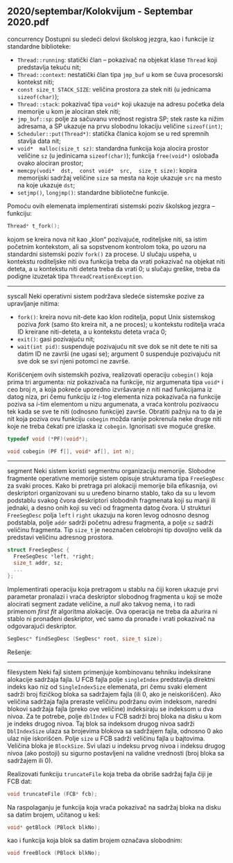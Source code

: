2020/septembar/Kolokvijum - Septembar 2020.pdf
--------------------------------------------------------------------------------
concurrency
Dostupni su sledeći delovi školskog jezgra, kao i funkcije iz standardne biblioteke:

- `Thread::running`: statički član – pokazivač na objekat klase `Thread` koji predstavlja tekuću nit;
- `Thread::context`: nestatički član tipa `jmp_buf` u kom se čuva procesorski kontekst niti;
- `const size_t STACK_SIZE`: veličina prostora za stek niti (u jednicama `sizeof(char)`);
- `Thread::stack`: pokazivač tipa `void*` koji ukazuje na adresu početka dela memorije u
kom je alociran stek niti;
- `jmp_buf::sp`: polje za sačuvanu vrednost registra SP; stek raste ka nižim adresama, a SP
ukazuje na prvu slobodnu lokaciju veličine `sizeof(int)`;
- `Scheduler::put(Thread*)`: statička članica kojom se u red spremnih stavlja data nit;
- `void*  malloc(size_t sz)`:  standardna funkcija koja alocira prostor veličine `sz` (u
jedinicama `sizeof(char)`); funkcija `free(void*)` oslobađa ovako alociran prostor;
- `memcpy(vodi*  dst,  const void*  src,  size_t size)`: kopira memorijski sadržaj
veličine `size` sa mesta na koje ukazuje `src` na mesto na koje ukazuje `dst`;
- `setjmp()`, `longjmp()`: standardne bibliotečne funkcije.

Pomoću ovih elemenata implementirati sistemski poziv školskog jezgra – funkciju:
```cpp
Thread* t_fork();
```
kojom se kreira nova nit kao „klon“  pozivajuće,  roditeljske niti,  sa istim početnim
kontekstom,  ali sa sopstvenom kontrolom toka,  po uzoru na standardni sistemski poziv
`fork()` za procese. U slučaju uspeha,  u kontekstu roditeljske niti ova funkcija treba da vrati
pokazivač na objekat niti deteta, a u kontekstu niti deteta treba da vrati 0; u slučaju greške,
treba da podigne izuzetak tipa `ThreadCreationException`.

--------------------------------------------------------------------------------
syscall
Neki operativni sistem podržava sledeće sistemske pozive za upravljanje nitima:

- `fork()`:  kreira novu nit-dete kao klon roditelja,  poput Unix sistemskog poziva *fork*
(samo što kreira nit, a ne proces); u kontekstu roditelja vraća ID kreirane niti-deteta, a
u kontekstu deteta vraća 0;
- `exit()`: gasi pozivajuću nit;
- `wait(int pid)`: suspenduje pozivajuću nit sve dok se nit dete te niti sa datim ID ne
završi (ne ugasi se);  argument 0 suspenduje pozivajuću nit sve dok se svi njeni
potomci ne završe.

Korišćenjem ovih sistemskih poziva,  realizovati operaciju `cobegin()` koja prima tri
argumenta: niz pokazivača na funkcije, niz argumenata tipa `void*` i ceo broj *n*, a koja pokreće
uporedno izvršavanje *n* niti nad funkcijama iz datog niza, pri čemu funkciju iz *i*-tog elementa
niza pokazivača na funkcije poziva sa *i*-tim elementom u nizu argumenata, a vraća kontrolu
pozivaocu tek kada se sve te niti (odnosno funkcije) završe. Obratiti pažnju na to da je nit koja
poziva ovu funkciju `cobegin` možda ranije pokrenula neke druge niti koje ne treba čekati pre
izlaska iz `cobegin`. Ignorisati sve moguće greške.
```cpp
typedef void (*PF)(void*);

void cobegin (PF f[], void* af[], int n);
```

--------------------------------------------------------------------------------
segment
Neki sistem koristi segmentnu organizaciju memorije.   Slobodne fragmente operativne
memorije sistem opisuje strukturama tipa `FreeSegDesc` za svaki proces. Kako bi pretraga pri
alokaciji memorije bila efikasnija, ovi deskriptori organizovani su u uređeno binarno stablo,
tako da su u levom podstablu svakog čvora deskriptori slobodnih fragmenata koji su manji ili
jednaki, a desno onih koji su veći od fragmenta datog čvora. U strukturi `FreeSegDesc` polja
`left` i `right` ukazuju na koren levog odnosno desnog podstabla,  polje `addr` sadrži početnu
adresu fragmenta,  a polje `sz` sadrži veličinu fragmenta. Tip `size_t` je neoznačen celobrojni
tip dovoljno velik da predstavi veličinu adresnog prostora.
```cpp
struct FreeSegDesc {
  FreeSegDesc *left, *right;
  size_t addr, sz;
  ...
};
```
Implementirati operaciju koja pretragom u stablu na čiji koren ukazuje prvi parametar
pronalazi i vraća deskriptor slobodnog fragmenta u koji se može alocirati segment zadate
veličine,  a *null* ako takvog nema,  i to radi primenom *first fit* algoritma alokacije.  Ova
operacija ne treba da ažurira ni stablo ni pronađeni deskriptor, već samo da pronađe i vrati
pokazivač na odgovarajući deskriptor.
```cpp
SegDesc* findSegDesc (SegDesc* root, size_t size);
```
Rešenje:

--------------------------------------------------------------------------------
filesystem
Neki fajl sistem primenjuje kombinovanu tehniku indeksirane alokacije sadržaja fajla. U FCB
fajla polje `singleIndex` predstavlja direktni indeks kao niz od `SingleIndexSize`
elemenata, pri čemu svaki element sadrži broj fizičkog bloka sa sadržajem fajla (ili 0, ako je
neiskorišćen). Ako veličina sadržaja fajla preraste veličinu podržanu ovim indeksom, naredni
blokovi sadržaja fajla (preko ove veličine) indeksiraju se indeksom u dva nivoa. Za te potrebe,
polje `dblIndex` u FCB sadrži broj bloka na disku u kom je indeks drugog nivoa. Taj blok sa
indeksom drugog nivoa sadrži `DblIndexSize` ulaza sa brojevima blokova sa sadržajem
fajla, odnosno 0 ako ulaz nije iskorišćen. Polje `size` u FCB sadrži veličinu fajla u bajtovima.
Veličina bloka je `BlockSize`.  Svi ulazi u indeksu prvog nivoa i indeksu drugog nivoa (ako
postoji) su sigurno postavljeni na validne vrednosti (broj bloka sa sadržajem ili 0).

Realizovati funkciju `truncateFile` koja treba da obriše sadržaj fajla čiji je FCB dat:
```cpp
void truncateFile (FCB* fcb);
```
Na raspolaganju je funkcija koja vraća pokazivač na sadržaj bloka na disku sa datim brojem, učitanog u keš:
```cpp
void* getBlock (PBlock blkNo);
```
kao i funkcija koja blok sa datim brojem označava slobodnim:
```cpp
void freeBlock (PBlock blkNo);
```
